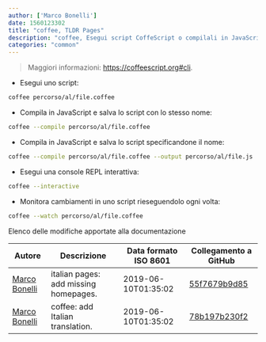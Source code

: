 ```yaml
---
author: ['Marco Bonelli']
date: 1560123302
title: "coffee, TLDR Pages"
description: "coffee, Esegui script CoffeScript o compilali in JavaScript."
categories: "common"
---
```

> Maggiori informazioni: <https://coffeescript.org#cli>.

- Esegui uno script:

```bash
coffee percorso/al/file.coffee
```

- Compila in JavaScript e salva lo script con lo stesso nome:

```bash
coffee --compile percorso/al/file.coffee
```

- Compila in JavaScript e salva lo script specificandone il nome:

```bash
coffee --compile percorso/al/file.coffee --output percorso/al/file.js
```

- Esegui una console REPL interattiva:

```bash
coffee --interactive
```

- Monitora cambiamenti in uno script rieseguendolo ogni volta:

```bash
coffee --watch percorso/al/file.coffee
```
Elenco delle modifiche apportate alla documentazione


Autore | Descrizione | Data formato ISO 8601 | Collegamento a GitHub
------|-----|-----|-----
[Marco Bonelli](mailto:marco@mebeim.net) | italian pages: add missing homepages. | 2019-06-10T01:35:02 | [55f7679b9d85](https://github.com/tldr-pages/tldr/commit/55f7679b9d85480f6c81738bd32c7901a1db36fe)
[Marco Bonelli](mailto:mb5.marcob@gmail.com) | coffee: add Italian translation. | 2019-06-10T01:35:02 | [78b197b230f2](https://github.com/tldr-pages/tldr/commit/78b197b230f2b73ca30a18b57d4ead8cfee8dce5)

